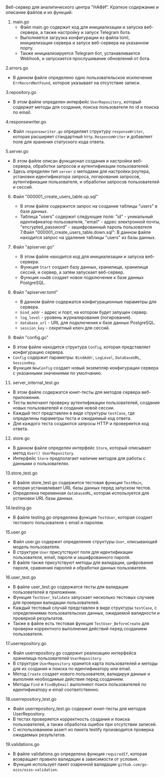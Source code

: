 Веб-сервер для аналитического центра  "НАФИ". 
Краткое содержание и описание файлов и их функций: 
1. main.go
   - Файл main.go содержит код для инициализации и запуска веб-сервера, а также настройку и запуск Telegram бота.
   - Выполняется загрузка конфигурации из файла toml, инициализация сервера и запуск веб-сервера на указанном порту.
   - Также инициализируется Telegram бот, устанавливается Webhook, и запускается прослушивание обновлений от бота.

2.errors.go
   - В данном файле определено одно пользовательское исключение `ErrRecordNotFound`, которое указывает на отсутствие записи.


3.repository.go
   - В этом файле определен интерфейс `UserRepository`, который содержит методы для создания, поиска пользователя по id и поиска по email.

4.responsewriter.go
   - Файл `responsewriter.go` определяет структуру `responseWriter`, которая расширяет стандартный `http.ResponseWriter` и добавляет поле для хранения статусного кода ответа.

5.server.go
   - В этом файле описан функционал создания и настройки веб-сервера, обработки запросов и аутентификации пользователей.
   - Здесь определен тип `server` с методами для настройки роутера, установки идентификатора запроса, логирования запросов, аутентификации пользователя, и обработки запросов пользователей и сессий.


6. Файл "000001_create_users_table.up.sql"
   - В этом файле содержится запрос на создание таблицы "users" в базе данных.
   - Таблица "users" содержит следующие поля: "id" - уникальный идентификатор пользователя, "email" - адрес электронной почты, "encrypted_password" - зашифрованный пароль пользователя
7.Файл "000001_create_users_table.down.sql":
В данном файле находится запрос на удаление таблицы "users" из базы данных.
8. Файл "apiserver.go"
   - В этом файле находится код для инициализации и запуска веб-сервера.
   - Функция `Start` создает базу данных, хранилище, хранилище сессий, и сервер, а затем запускает веб-сервер.
   - Функция `newDB` создает новое подключение к базе данных PostgreSQL.

9. Файл "apiserver.toml"
   - В данном файле содержатся конфигурационные параметры для сервера.
   - `bind_addr` - адрес и порт, на котором будет запущен сервер.
   - `log_level` - уровень журналирования (логирования).
   - `database_url` - URL для подключения к базе данных PostgreSQL.
   - `session_key` - секретный ключ для сессий.

10. Файл "config.go"
   - В этом файле находится структура `Config`, которая представляет конфигурацию сервера.
   - `Config` содержит параметры: `BindAddr`, `LogLevel`, `DatabaseURL`, `SessionKey`.
   - Функция `NewConfig` создает новый экземпляр конфигурации сервера с указанными значениями по умолчанию.


11. server_internal_test.go
   - В этом файле содержатся юнит-тесты для методов сервера веб-приложения.
   - Тесты включают проверку аутентификации пользователей, создания новых пользователей и создания новой сессии.
   - Каждый тест представлен в виде структуры `testCase`, где определены параметры теста и ожидаемый код ответа.
   - Для каждого теста создаются запросы HTTP и проверяется код ответа.

12. store.go
   - В данном файле определен интерфейс `Store`, который описывает метод `User() UserRepository`.
   - Интерфейс `Store` предполагает наличие методов для работы с данными о пользователях.

13.store_test.go
   - В файле store_test.go содержится тестовая функция `TestMain`, которая устанавливает URL базы данных перед запуском тестов.
   - Определена переменная `databaseURL`, которая используется для установки URL базы данных.

14.testing.go
   - В файле testing.go определена функция `TestUser`, которая создает тестового пользователя с email и паролем.

15.user.go
   - Файл user.go содержит определение структуры `User`, описывающей модель пользователя.
   - В структуре `User` присутствуют поля для идентификации пользователя, email, пароля и зашифрованного пароля.
   - В файле также присутствуют методы для валидации, шифрования пароля, сравнения паролей и обработки данных пользователя.


16.user_test.go
   - В файле user_test.go содержатся тесты для валидации пользователей в приложении.
   - Функция `TestUser_Validate` запускает несколько тестовых случаев для проверки валидации пользователей.
   - Каждый тестовый случай представлен в виде структуры `testCase`, с определениями пользовательских данных, ожидаемой валидности и проверкой результатов.
   - Также в файле есть тестовая функция `TestUser_BeforeCreate` для проверки корректного выполнения действий перед созданием пользователя.

17.userrepository.go
   - Файл userrepository.go содержит реализацию интерфейса хранилища пользователей `UserRepository`.
   - В структуре `UserRepository` хранится карта пользователей и методы для их создания и поиска по идентификатору или email.
   - Метод `Create` создает нового пользователя, валидируя данные и выполняя необходимые действия перед созданием.
   - Методы `Find` и `FindByEmail` выполняют поиск пользователей по идентификатору и email соответственно.

18.userrepository_test.go
   - Файл userrepository_test.go содержит юнит-тесты для методов UserRepository.
   - В тестах проверяется корректность создания и поиска пользователей, а также обработка ошибок при отсутствии записей.
   - С использованием asserт из пакета testify производится проверка ожидаемых результатов.

19.validations.go
   - В файле validations.go определена функция `requiredIf`, которая возвращает правило валидации в зависимости от условия.
   - Функция использует пакет озаренной валидации `github.com/go-ozzo/ozzo-validation`.



